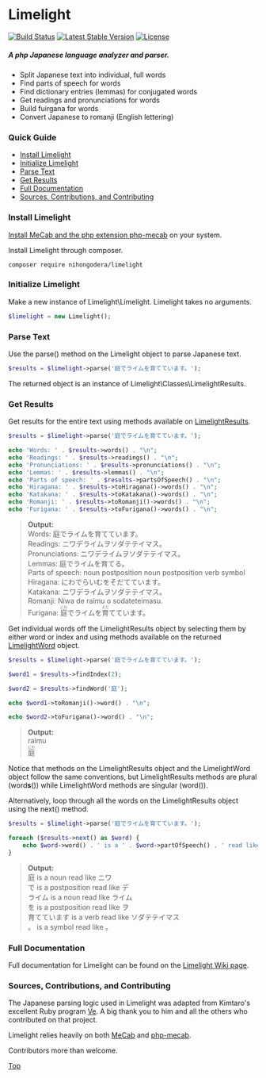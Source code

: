 # Limelight   
[![Build Status](https://travis-ci.org/nihongodera/limelight.svg?branch=master)](https://travis-ci.org/nihongodera/limelight)
[![Latest Stable Version](https://poser.pugx.org/nihongodera/limelight/version.svg)](//packagist.org/packages/nihongodera/limelight) 
[![License](https://poser.pugx.org/nihongodera/limelight/license.svg)](//packagist.org/packages/nihongodera/limelight)  
##### A php Japanese language analyzer and parser.  
  - Split Japanese text into individual, full words
  - Find parts of speech for words
  - Find dictionary entries (lemmas) for conjugated words
  - Get readings and pronunciations for words
  - Build fuirgana for words
  - Convert Japanese to romanji (English lettering)

### Quick Guide
  - [Install Limelight](#install-limelight)
  - [Initialize Limelight](#initialize-limelight)
  - [Parse Text](#parse-text)
  - [Get Results](#get-results)
  - [Full Documentation](#full-documentation)
  - [Sources, Contributions, and Contributing](#sources-contributions-and-contributing)

### Install Limelight
[Install MeCab and the php extension php-mecab](https://github.com/nihongodera/php-mecab-documentation) on your system.  
  
Install Limelight through composer.
```
composer require nihongodera/limelight
```

### Initialize Limelight
Make a new instance of Limelight\Limelight.  Limelight takes no arguments.
```php
$limelight = new Limelight();
```

### Parse Text
Use the parse() method on the Limelight object to parse Japanese text.
```php
$results = $limelight->parse('庭でライムを育てています。');
```
The returned object is an instance of Limelight\Classes\LimelightResults.

### Get Results
Get results for the entire text using methods available on [LimelightResults](https://github.com/nihongodera/limelight/wiki/LimelightResults).
```php
$results = $limelight->parse('庭でライムを育てています。');

echo 'Words: ' . $results->words() . "\n";
echo 'Readings: ' . $results->readings() . "\n";
echo 'Pronunciations: ' . $results->pronunciations() . "\n";
echo 'Lemmas: ' . $results->lemmas() . "\n";
echo 'Parts of speech: ' . $results->partsOfSpeech() . "\n";
echo 'Hiragana: ' . $results->toHiragana()->words() . "\n";
echo 'Katakana: ' . $results->toKatakana()->words() . "\n";
echo 'Romanji: ' . $results->toRomanji()->words() . "\n";
echo 'Furigana: ' . $results->toFurigana()->words() . "\n";
```
> **Output:**    
> Words: 庭でライムを育てています。   
> Readings: ニワデライムヲソダテテイマス。   
> Pronunciations: ニワデライムヲソダテテイマス。   
> Lemmas: 庭でライムを育てる。   
> Parts of speech: noun postposition noun postposition verb symbol   
> Hiragana: にわでらいむをそだてています。   
> Katakana: ニワデライムヲソダテテイマス。  
> Romanji: Niwa de raimu o sodateteimasu.   
> Furigana: <ruby><rb>庭</rb><rp>(</rp><rt>にわ</rt><rp>)</rp></ruby>でライムを<ruby><rb>育</rb><rp>(</rp><rt>そだ</rt><rp>)</rp></ruby>てています。     
   
Get individual words off the LimelightResults object by selecting them by either word or index and using methods available on the returned [LimelightWord](https://github.com/nihongodera/limelight/wiki/LimelightWord) object.
```php
$results = $limelight->parse('庭でライムを育てています。');

$word1 = $results->findIndex(2);

$word2 = $results->findWord('庭');

echo $word1->toRomanji()->word() . "\n";

echo $word2->toFurigana()->word() . "\n";
```
> **Output:**  
> raimu   
> <ruby>庭<rt>にわ</rt></ruby>   
   
Notice that methods on the LimelightResults object and the LimelightWord object follow the same conventions, but LimelightResults methods are plural (word**s**()) while LimelightWord methods are singular (word()).
  
Alternatively, loop through all the words on the LimelightResults object using the next() method.
```php
$results = $limelight->parse('庭でライムを育てています。');

foreach ($results->next() as $word) {
    echo $word->word() . ' is a ' . $word->partOfSpeech() . ' read like ' . $word->reading() . "\n";
}
```
> **Output:**    
> 庭 is a noun read like ニワ   
> で is a postposition read like デ   
> ライム is a noun read like ライム   
> を is a postposition read like ヲ   
> 育てています is a verb read like ソダテテイマス   
> 。 is a symbol read like 。   
   
### Full Documentation

Full documentation for Limelight can be found on the [Limelight Wiki page](https://github.com/nihongodera/limelight/wiki).

### Sources, Contributions, and Contributing

The Japanese parsing logic used in Limelight was adapted from Kimtaro's excellent Ruby program [Ve](https://github.com/Kimtaro/ve).  A big thank you to him and all the others who contributed on that project. 
   
Limelight relies heavily on both [MeCab](http://taku910.github.io/mecab/) and [php-mecab](https://github.com/rsky/php-mecab).

Contributors more than welcome.
  
[Top](#contents)
